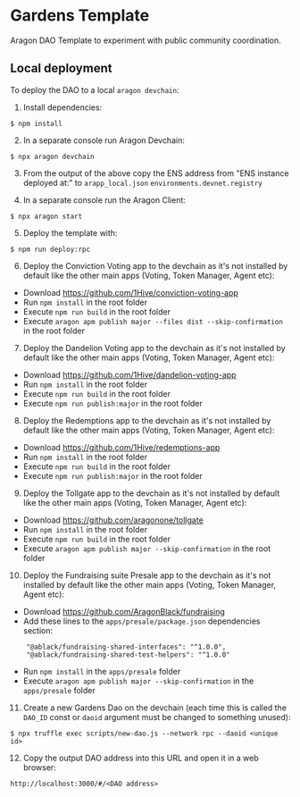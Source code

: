 # Gardens Template 

Aragon DAO Template to experiment with public community coordination.

## Local deployment

To deploy the DAO to a local `aragon devchain`:

1) Install dependencies:
```
$ npm install
```

2) In a separate console run Aragon Devchain:
```
$ npx aragon devchain
```

3) From the output of the above copy the ENS address from "ENS instance deployed at:" to `arapp_local.json` `environments.devnet.registry`

4) In a separate console run the Aragon Client:
```
$ npx aragon start
```

5) Deploy the template with:
```
$ npm run deploy:rpc
```

6) Deploy the Conviction Voting app to the devchain as it's not installed by default like the other main apps (Voting, Token Manager, Agent etc):
- Download https://github.com/1Hive/conviction-voting-app
- Run `npm install` in the root folder
- Execute `npm run build` in the root folder
- Execute `aragon apm publish major --files dist --skip-confirmation` in the root folder

7) Deploy the Dandelion Voting app to the devchain as it's not installed by default like the other main apps (Voting, Token Manager, Agent etc):
- Download https://github.com/1Hive/dandelion-voting-app
- Run `npm install` in the root folder
- Execute `npm run build` in the root folder
- Execute `npm run publish:major` in the root folder

8) Deploy the Redemptions app to the devchain as it's not installed by default like the other main apps (Voting, Token Manager, Agent etc):
- Download https://github.com/1Hive/redemptions-app
- Run `npm install` in the root folder
- Execute `npm run build` in the root folder
- Execute `npm run publish:major` in the root folder

9) Deploy the Tollgate app to the devchain as it's not installed by default like the other main apps (Voting, Token Manager, Agent etc):
- Download https://github.com/aragonone/tollgate
- Run `npm install` in the root folder
- Execute `npm run build` in the root folder
- Execute `aragon apm publish major --skip-confirmation` in the root folder

10) Deploy the Fundraising suite Presale app to the devchain as it's not installed by default like the other main apps (Voting, Token Manager, Agent etc):
- Download https://github.com/AragonBlack/fundraising
- Add these lines to the `apps/presale/package.json` dependencies section:
```
    "@ablack/fundraising-shared-interfaces": "^1.0.0",
    "@ablack/fundraising-shared-test-helpers": "^1.0.0"
```
- Run `npm install` in the `apps/presale` folder
- Execute `aragon apm publish major --skip-confirmation` in the `apps/presale` folder

11) Create a new Gardens Dao on the devchain (each time this is called the `DAO_ID` const or `daoid` argument must be changed to something unused):
```
$ npx truffle exec scripts/new-dao.js --network rpc --daoid <unique id>
```

12) Copy the output DAO address into this URL and open it in a web browser:
```
http://localhost:3000/#/<DAO address>
```
